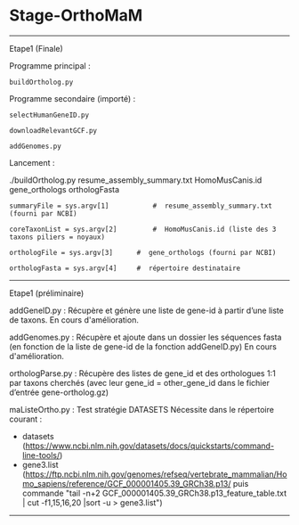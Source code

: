 # Stage-OrthoMaM

_____________________________________________________________________________________________________________________________________________________________
Etape1 (Finale)

Programme principal :

	buildOrtholog.py
 
  Programme secondaire (importé) :
  
    selectHumanGeneID.py
    
    downloadRelevantGCF.py
    
    addGenomes.py

Lancement :

./buildOrtholog.py resume_assembly_summary.txt HomoMusCanis.id gene_orthologs orthologFasta

	summaryFile = sys.argv[1]	        #  resume_assembly_summary.txt (fourni par NCBI)
	
	coreTaxonList = sys.argv[2]	      	#  HomoMusCanis.id (liste des 3 taxons piliers = noyaux)
	
	orthologFile = sys.argv[3]		#  gene_orthologs (fourni par NCBI)
	
	orthologFasta = sys.argv[4]	  	#  répertoire destinataire

_____________________________________________________________________________________________________________________________________________________________
Etape1 (préliminaire)

addGeneID.py :
Récupère et génère une liste de gene-id à partir d’une liste de taxons.
En cours d'amélioration. 

addGenomes.py :
Récupère et ajoute dans un dossier les séquences fasta (en fonction de la liste de gene-id de la fonction addGeneID.py)
En cours d'amélioration. 

orthologParse.py :
Récupère des listes de gene_id et des orthologues 1:1 par taxons cherchés (avec leur gene_id = other_gene_id dans le fichier d’entrée gene-ortholog.gz)

maListeOrtho.py : Test stratégie DATASETS
Nécessite dans le répertoire courant :
- datasets (https://www.ncbi.nlm.nih.gov/datasets/docs/quickstarts/command-line-tools/)
- gene3.list (https://ftp.ncbi.nlm.nih.gov/genomes/refseq/vertebrate_mammalian/Homo_sapiens/reference/GCF_000001405.39_GRCh38.p13/ puis commande "tail -n+2 GCF_000001405.39_GRCh38.p13_feature_table.txt | cut -f1,15,16,20 |sort -u > gene3.list")
_____________________________________________________________________________________________________________________________________________________________
